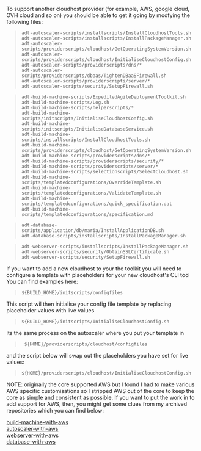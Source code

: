 To support another cloudhost provider (for example, AWS, google cloud, OVH cloud and so on) you should be able to get it going by modfying the following files:


>     adt-autoscaler-scripts/installscripts/InstallCloudhostTools.sh
>     adt-autoscaler-scripts/installscripts/InstallPackageManager.sh
>     adt-autoscaler-scripts/providerscripts/cloudhost/GetOperatingSystemVersion.sh
>     adt-autoscaler-scripts/providerscripts/cloudhost/InitialiseCloudhostConfig.sh
>     adt-autoscaler-scripts/providerscripts/dns/*
>     adt-autoscaler-scripts/providerscripts/dbaas/TightenDBaaSFirewall.sh
>     adt-autoscaler-scripts/providerscripts/server/*
>     adt-autoscaler-scripts/security/SetupFirewall.sh

>     adt-build-machine-scripts/ExpeditedAgileDeploymentToolkit.sh
>     adt-build-machine-scripts/Log.sh
>     adt-build-machine-scripts/helperscripts/*
>     adt-build-machine-scripts/initscripts/InitialiseCloudhostConfig.sh
>     adt-build-machine-scripts/initscripts/InitialiseDatabaseService.sh
>     adt-build-machine-scripts/installscripts/InstallCloudhostTools.sh
>     adt-build-machine-scripts/providerscripts/cloudhost/GetOperatingSystemVersion.sh
>     adt-build-machine-scripts/providerscripts/dns/*
>     adt-build-machine-scripts/providerscripts/security/*
>     adt-build-machine-scripts/providerscripts/server/*
>     adt-build-machine-scripts/selectionscripts/SelectCloudhost.sh
>     adt-build-machine-scripts/templatedconfigurations/OverrideTemplate.sh
>     adt-build-machine-scripts/templatedconfigurations/ValidateTemplate.sh
>     adt-build-machine-scripts/templatedconfigurations/quick_specification.dat
>     adt-build-machine-scripts/templatedconfigurations/specification.md

>     adt-database-scripts/application/db/maria/InstallApplicationDB.sh
>     adt-database-scripts/installscripts/InstallPackageManager.sh

>     adt-webserver-scripts/installscripts/InstallPackageManager.sh
>     adt-webserver-scripts/security/ObtainSSLCertificate.sh
>     adt-webserver-scripts/security/SetupFirewall.sh


If you want to add a new cloudhost to your the toolkit you will need to configure a template with placeholders for your new cloudhost's CLI tool  
You can find examples here:  

>     ${BUILD_HOME}/initscripts/configfiles

This script wil then initialise your config file template by replacing placeholder values with live values

>     ${BUILD_HOME}/initscripts/InitialiseCloudhostConfig.sh


Its the same process on the autoscaler where you put your template in

>      ${HOME}/providerscripts/cloudhost/configfiles

and the script below will swap out the placeholders you have set for live values:

>     ${HOME}/providerscripts/cloudhost/InitialiseCloudhostConfig.sh

NOTE: originally the core supported AWS but I found I had to make various AWS specific customisations so I stripped AWS out of the core to keep the core as simple and consistent as possible. If you want to put the work in to add support for AWS, then, you might get some clues from my archived repositories which you can find below:  

[build-machine-with-aws](https://github.com/wintersys-projects/adt-build-machine-scripts-withaws)  
[autoscaler-with-aws](https://github.com/wintersys-projects/adt-autoscaler-scripts-withaws)  
[webserver-with-aws](https://github.com/wintersys-projects/adt-webserver-scripts-withaws)  
[database-with-aws](https://github.com/wintersys-projects/adt-database-scripts-withaws)  
